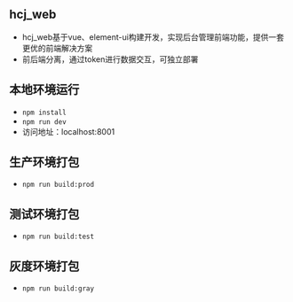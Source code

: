 ## hcj_web
- hcj_web基于vue、element-ui构建开发，实现后台管理前端功能，提供一套更优的前端解决方案
- 前后端分离，通过token进行数据交互，可独立部署


## 本地环境运行
- `npm install`
- `npm run dev`
- 访问地址：localhost:8001

## 生产环境打包
- `npm run build:prod`

## 测试环境打包
- `npm run build:test`

## 灰度环境打包
- `npm run build:gray`



